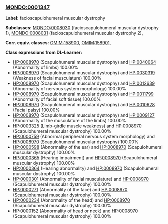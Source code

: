 
### [MONDO:0001347](http://purl.obolibrary.org/obo/MONDO_0001347)
**Label:** facioscapulohumeral muscular dystrophy

**Subclasses:** [MONDO:0008030](http://purl.obolibrary.org/obo/MONDO_0008030) (facioscapulohumeral muscular dystrophy 1), [MONDO:0008031](http://purl.obolibrary.org/obo/MONDO_0008031) (facioscapulohumeral muscular dystrophy 2), 

**Corr. equiv. classes:** [OMIM:158900](http://purl.obolibrary.org/obo/OMIM_158900), [OMIM:158901](http://purl.obolibrary.org/obo/OMIM_158901), 

**Class expressions from DL-Learner:**

- [HP:0008970](http://purl.obolibrary.org/obo/HP_0008970) (Scapulohumeral muscular dystrophy) and [HP:0040064](http://purl.obolibrary.org/obo/HP_0040064) (Abnormality of limbs) 100.00%
- [HP:0008970](http://purl.obolibrary.org/obo/HP_0008970) (Scapulohumeral muscular dystrophy) and [HP:0030319](http://purl.obolibrary.org/obo/HP_0030319) (Weakness of facial musculature) 100.00%
- [HP:0008970](http://purl.obolibrary.org/obo/HP_0008970) (Scapulohumeral muscular dystrophy) and [HP:0012639](http://purl.obolibrary.org/obo/HP_0012639) (Abnormality of nervous system morphology) 100.00%
- [HP:0008970](http://purl.obolibrary.org/obo/HP_0008970) (Scapulohumeral muscular dystrophy) and [HP:0011799](http://purl.obolibrary.org/obo/HP_0011799) (Abnormality of facial soft tissue) 100.00%
- [HP:0008970](http://purl.obolibrary.org/obo/HP_0008970) (Scapulohumeral muscular dystrophy) and [HP:0010628](http://purl.obolibrary.org/obo/HP_0010628) (Facial palsy) 100.00%
- [HP:0008970](http://purl.obolibrary.org/obo/HP_0008970) (Scapulohumeral muscular dystrophy) and [HP:0009127](http://purl.obolibrary.org/obo/HP_0009127) (Abnormality of the musculature of the limbs) 100.00%
- [HP:0003325](http://purl.obolibrary.org/obo/HP_0003325) (Limb-girdle muscle weakness) and [HP:0008970](http://purl.obolibrary.org/obo/HP_0008970) (Scapulohumeral muscular dystrophy) 100.00%
- [HP:0000759](http://purl.obolibrary.org/obo/HP_0000759) (Abnormal peripheral nervous system morphology) and [HP:0008970](http://purl.obolibrary.org/obo/HP_0008970) (Scapulohumeral muscular dystrophy) 100.00%
- [HP:0000598](http://purl.obolibrary.org/obo/HP_0000598) (Abnormality of the ear) and [HP:0008970](http://purl.obolibrary.org/obo/HP_0008970) (Scapulohumeral muscular dystrophy) 100.00%
- [HP:0000365](http://purl.obolibrary.org/obo/HP_0000365) (Hearing impairment) and [HP:0008970](http://purl.obolibrary.org/obo/HP_0008970) (Scapulohumeral muscular dystrophy) 100.00%
- [HP:0000364](http://purl.obolibrary.org/obo/HP_0000364) (Hearing abnormality) and [HP:0008970](http://purl.obolibrary.org/obo/HP_0008970) (Scapulohumeral muscular dystrophy) 100.00%
- [HP:0000301](http://purl.obolibrary.org/obo/HP_0000301) (Abnormality of facial musculature) and [HP:0008970](http://purl.obolibrary.org/obo/HP_0008970) (Scapulohumeral muscular dystrophy) 100.00%
- [HP:0000271](http://purl.obolibrary.org/obo/HP_0000271) (Abnormality of the face) and [HP:0008970](http://purl.obolibrary.org/obo/HP_0008970) (Scapulohumeral muscular dystrophy) 100.00%
- [HP:0000234](http://purl.obolibrary.org/obo/HP_0000234) (Abnormality of the head) and [HP:0008970](http://purl.obolibrary.org/obo/HP_0008970) (Scapulohumeral muscular dystrophy) 100.00%
- [HP:0000152](http://purl.obolibrary.org/obo/HP_0000152) (Abnormality of head or neck) and [HP:0008970](http://purl.obolibrary.org/obo/HP_0008970) (Scapulohumeral muscular dystrophy) 100.00%


